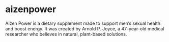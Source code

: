 # aizenpower
Aizen Power is a dietary supplement made to support men’s sexual health and boost energy. It was created by Arnold P. Joyce, a 47-year-old medical researcher who believes in natural, plant-based solutions.
